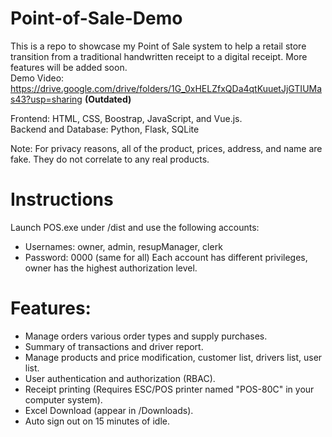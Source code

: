 # Point-of-Sale-Demo
This is a repo to showcase my Point of Sale system to help a retail store transition from a traditional handwritten receipt to a digital receipt. More features will be added soon. <br>
Demo Video: https://drive.google.com/drive/folders/1G_0xHELZfxQDa4qtKuuetJjGTIUMas43?usp=sharing <b>(Outdated)</b>

Frontend: HTML, CSS, Boostrap, JavaScript, and Vue.js. <br>
Backend and Database: Python, Flask, SQLite

Note: For privacy reasons, all of the product, prices, address, and name are fake. They do not correlate to any real products.

# Instructions
Launch POS.exe under /dist and use the following accounts:
- Usernames: owner, admin, resupManager, clerk 
- Password: 0000 (same for all)
Each account has different privileges, owner has the highest authorization level.

# Features:
- Manage orders various order types and supply purchases.
- Summary of transactions and driver report.
- Manage products and price modification, customer list, drivers list, user list.
- User authentication and authorization (RBAC).
- Receipt printing (Requires ESC/POS printer named "POS-80C" in your computer system).
- Excel Download (appear in /Downloads).
- Auto sign out on 15 minutes of idle.
